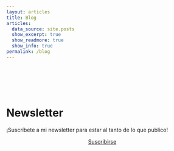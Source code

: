 ```yaml
---
layout: articles
title: Blog
articles:
  data_source: site.posts
  show_excerpt: true
  show_readmore: true
  show_info: true
permalink: /blog
---
```


<br/><br/>
<br/><br/>

# Newsletter

¡Suscríbete a mi newsletter para estar al tanto de lo que publico!

<center>

<a class="button button--primary button--rounded button--xl" href="https://eepurl.com/hvT7Ez">Suscribirse</a>

</center>